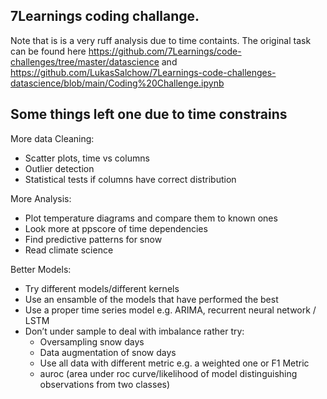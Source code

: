 ## 7Learnings coding challange. 

Note that is is a very ruff analysis due to time containts. The original task can be found here https://github.com/7Learnings/code-challenges/tree/master/datascience and https://github.com/LukasSalchow/7Learnings-code-challenges-datascience/blob/main/Coding%20Challenge.ipynb

## Some things left one due to time constrains

More data Cleaning:
- Scatter plots, time vs columns
- Outlier detection
- Statistical tests if columns have correct distribution

More Analysis:
- Plot temperature diagrams and compare them to known ones
- Look more at ppscore of time dependencies
- Find predictive patterns for snow
- Read climate science

Better Models:
- Try different models/different kernels
- Use an ensamble of the models that have performed the best
- Use a proper time series model e.g. ARIMA, recurrent neural network / LSTM
- Don’t under sample to deal with imbalance rather try: 
    - Oversampling snow days
    - Data augmentation of snow days
    - Use all data with different metric e.g. a weighted one or F1 Metric
    - auroc (area under roc curve/likelihood of model distinguishing observations from two classes)

